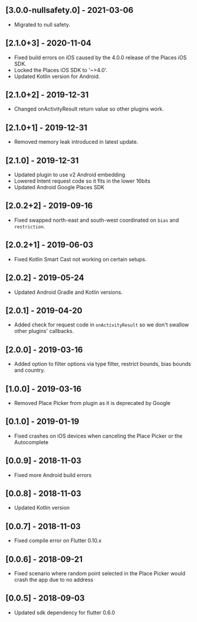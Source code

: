 ## [3.0.0-nullsafety.0] - 2021-03-06

- Migrated to null safety.

## [2.1.0+3] - 2020-11-04

- Fixed build errors on iOS caused by the 4.0.0 release of the Places iOS SDK.
- Locked the Places iOS SDK to '~>4.0'.
- Updated Kotlin version for Android.

## [2.1.0+2] - 2019-12-31

- Changed onActivityResult return value so other plugins work.

## [2.1.0+1] - 2019-12-31

- Removed memory leak introduced in latest update.

## [2.1.0] - 2019-12-31

- Updated plugin to use v2 Android embedding
- Lowered Intent request code so it fits in the lower 16bits
- Updated Android Google Places SDK

## [2.0.2+2] - 2019-09-16

- Fixed swapped north-east and south-west coordinated on `bias` and `restriction`.

## [2.0.2+1] - 2019-06-03

- Fixed Kotlin Smart Cast not working on certain setups.

## [2.0.2] - 2019-05-24

- Updated Android Gradle and Kotlin versions.

## [2.0.1] - 2019-04-20

- Added check for request code in `onActivityResult` so we don't swallow other plugins' callbacks.

## [2.0.0] - 2019-03-16

- Added option to filter options via type filter, restrict bounds, bias bounds and country.

## [1.0.0] - 2019-03-16

- Removed Place Picker from plugin as it is deprecated by Google

## [0.1.0] - 2019-01-19

- Fixed crashes on iOS devices when canceling the Place Picker or the Autocomplete

## [0.0.9] - 2018-11-03

- Fixed more Android build errors

## [0.0.8] - 2018-11-03

- Updated Kotlin version

## [0.0.7] - 2018-11-03

- Fixed compile error on Flutter 0.10.x

## [0.0.6] - 2018-09-21

- Fixed scenario where random point selected in the Place Picker would crash the app due to no address

## [0.0.5] - 2018-09-03

- Updated sdk dependency for flutter 0.6.0
